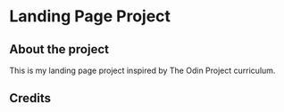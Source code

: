 # Landing Page Project

## About the project

This is my landing page project inspired by The Odin Project curriculum. 

## Credits
